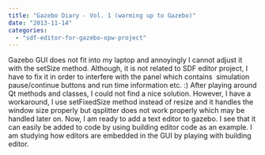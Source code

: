 ```yaml
---
title: "Gazebo Diary - Vol. 1 (warming up to Gazebo)"
date: "2013-11-14"
categories: 
  - "sdf-editor-for-gazebo-opw-project"
---
```


Gazebo GUI does not fit into my laptop and annoyingly I cannot adjust it with the setSize method. Although, it is not related to SDF editor project, I have to fix it in order to interfere with the panel which contains  simulation pause/continue buttons and run time information etc. :) After playing around Qt methods and classes, I could not find a nice solution. However, I have a workaround, I use setFixedSize method instead of resize and it handles the window size properly but qsplitter does not work properly which may be handled later on. Now, I am ready to add a text editor to gazebo. I see that it can easily be added to code by using building editor code as an example. I am studying how editors are embedded in the GUI by playing with building editor.
